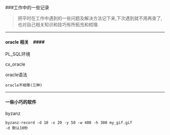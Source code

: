 ###工作中的一些记录
> 把平时在工作中遇到的一些问题及解决方法记下来,下次遇到就不用再查了,也对自己相关知识和技巧有所拓充和梳理.
*********
#### __oracle 相关__　####

PL_SQL环境

cx_oracle

oracle语法

	oracle不相等(三种)


*******

#### __一些小巧的软件__ ####
byzanz

	byzanz-record -d 10 -x 20 -y 50 -w 400 -h 300 my_gif.gif
	-d 默认10秒
